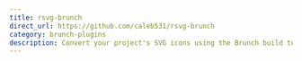 ```yaml
---
title: rsvg-brunch
direct_url: https://github.com/caleb531/rsvg-brunch
category: brunch-plugins
description: Convert your project's SVG icons using the Brunch build tool
---
```

